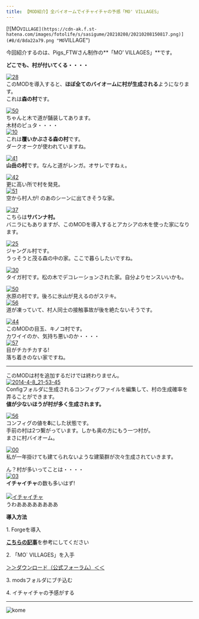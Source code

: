 ```yaml
---
title: 【MOD紹介】全バイオームでイチャイチャの予感「MO' VILLAGES」
---
```


[![MO`VILLAGE](https://cdn-ak.f.st-hatena.com/images/fotolife/s/sasigume/20210208/20210208150817.png)](#8/d/8da22a79.png "MO`VILLAGE")  

今回紹介するのは、Pigs\_FTWさん制作の**「MO’ VILLAGES」**です。

**どこでも、村が付いてくる・・・・** 

[![28](https://cdn-ak.f.st-hatena.com/images/fotolife/s/sasigume/20210208/20210208133923.png)](#3/d/3d23208a.png "28")  
このMODを導入すると、**ほぼ全てのバイオームに村が生成される**ようになります。  
これは**森の村**です。

[![50](https://cdn-ak.f.st-hatena.com/images/fotolife/s/sasigume/20210208/20210208133459.png)](#3/8/385b4c2a.png "50")  
ちゃんと木で道が舗装してあります。  
木材のピュタ・・・・  
[![10](https://cdn-ak.f.st-hatena.com/images/fotolife/s/sasigume/20210208/20210208140022.png)](#4/f/4f3b370d.png "10")  
これは**覆いかぶさる森の村**です。  
ダークオークが使われていますね。

[![41](https://www.napoan.com/wp-content/uploads/imgs/a/0/a0472ab5.png)](#a/0/a0472ab5.png "41")  
**山岳の村**です。なんと道がレンガ。オサレですねぇ。

[![42](https://cdn-ak.f.st-hatena.com/images/fotolife/s/sasigume/20210208/20210208180505.png)](#f/c/fc11d048.png "42")  
更に高い所で村を発見。  
[![51](https://cdn-ak.f.st-hatena.com/images/fotolife/s/sasigume/20210208/20210208180817.png)](#f/e/feea2f52.png "51")  
空から村人が! のあのシーンに出てきそうな家。

[![37](https://cdn-ak.f.st-hatena.com/images/fotolife/s/sasigume/20210208/20210208131245.png)](#1/c/1c18d670.png "37")  
こちらは**サバンナ村。**  
バニラにもありますが、このMODを導入するとアカシアの木を使った家になります。

[![25](https://cdn-ak.f.st-hatena.com/images/fotolife/s/sasigume/20210208/20210208143219.png)](#6/d/6d416ca6.png "25")  
ジャングル村です。  
うっそうと茂る森の中の家。ここで暮らしたいですね。

[![30](https://cdn-ak.f.st-hatena.com/images/fotolife/s/sasigume/20210208/20210208145050.png)](#7/d/7dda2d8f.png "30")  
タイガ村です。松の木でデコレーションされた家。自分よりセンスいいかも。

[![50](https://cdn-ak.f.st-hatena.com/images/fotolife/s/sasigume/20210208/20210208131731.png)](#2/1/21ff25ae.png "50")  
氷原の村です。後ろに氷山が見えるのがステキ。  
[![56](https://www.napoan.com/wp-content/uploads/imgs/f/6/f693f904.png)](#f/6/f693f904.png "56")  
道が凍っていて、村人同士の接触事故が後を絶たないそうです。

[![44](https://cdn-ak.f.st-hatena.com/images/fotolife/s/sasigume/20210208/20210208161041.png)](#c/b/cbc20dcb.png "44")  
このMODの目玉、キノコ村です。  
カワイイのか、気持ち悪いのか・・・・  
[![57](https://cdn-ak.f.st-hatena.com/images/fotolife/s/sasigume/20210208/20210208132031.png)](#2/5/251295c8.png "57")  
目がチカチカする!  
落ち着きのない家ですね。

---

このMODは村を追加するだけでは終わりません。  
[![2014-4-8_21-53-45](https://cdn-ak.f.st-hatena.com/images/fotolife/s/sasigume/20210208/20210208152454.jpg)](#9/f/9f05c195.jpg "2014-4-8_21-53-45")  
Configフォルダに生成されるコンフィグファイルを編集して、村の生成確率を弄ることができます。  
**値が少ないほうが村が多く生成されます。**

[![56](https://cdn-ak.f.st-hatena.com/images/fotolife/s/sasigume/20210208/20210208140033.png)](#4/f/4f4a96f8.png "56")  
コンフィグの値を**8**にした状態です。  
手前の村は2つ繋がっています。しかも奥の方にもう一つ村が。  
まさに村バイオーム。

[![00](https://cdn-ak.f.st-hatena.com/images/fotolife/s/sasigume/20210208/20210208124847.png)](#0/4/047d1ca6.png "00")  
私が一年掛けても建てられないような建築群が次々生成されていきます。

ん？村が多いってことは・・・・  
[![03](https://cdn-ak.f.st-hatena.com/images/fotolife/s/sasigume/20210208/20210208143237.png)](#6/d/6d62cd5e.png "03")  
**イチャイチャ**の数も多いはず!  
   
[![イチャイチャ](https://cdn-ak.f.st-hatena.com/images/fotolife/s/sasigume/20210208/20210208142316.png)](#6/5/65235b54.png "イチャイチャ")  
うわああああああああ

**導入方法**

1\. Forgeを導入

[**こちらの記事**](/new-way-to-install-mod/)を参考にしてください

2\. 「MO\` VILLAGES」を入手

[＞＞ダウンロード（公式フォーラム）＜＜](http://www.minecraftforum.net/topic/2525968-forge-172-164-sp-mo-villages-villages-in-more-biomes/)

3\. modsフォルダにブチ込む

4\. イチャイチャの予感がする

---

![kome](https://cdn-ak.f.st-hatena.com/images/fotolife/s/sasigume/20210208/20210208145244.png)
